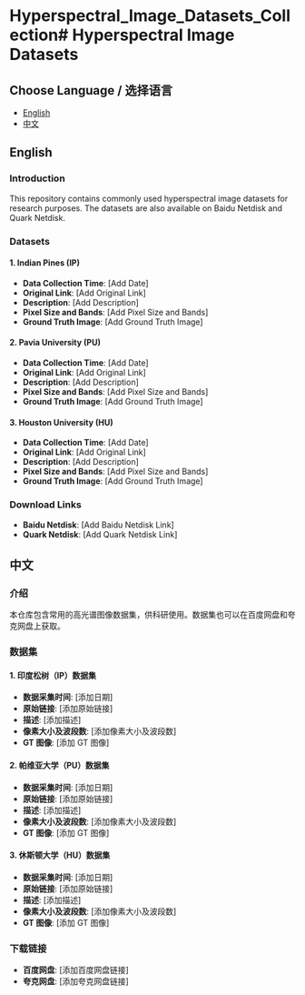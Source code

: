 # Hyperspectral_Image_Datasets_Collection# Hyperspectral Image Datasets

## Choose Language / 选择语言
- [English](#english)
- [中文](#中文)

## English
### Introduction
This repository contains commonly used hyperspectral image datasets for research purposes. The datasets are also available on Baidu Netdisk and Quark Netdisk.

### Datasets
#### 1. Indian Pines (IP)
- **Data Collection Time**: [Add Date]
- **Original Link**: [Add Original Link]
- **Description**: [Add Description]
- **Pixel Size and Bands**: [Add Pixel Size and Bands]
- **Ground Truth Image**: [Add Ground Truth Image]

#### 2. Pavia University (PU)
- **Data Collection Time**: [Add Date]
- **Original Link**: [Add Original Link]
- **Description**: [Add Description]
- **Pixel Size and Bands**: [Add Pixel Size and Bands]
- **Ground Truth Image**: [Add Ground Truth Image]

#### 3. Houston University (HU)
- **Data Collection Time**: [Add Date]
- **Original Link**: [Add Original Link]
- **Description**: [Add Description]
- **Pixel Size and Bands**: [Add Pixel Size and Bands]
- **Ground Truth Image**: [Add Ground Truth Image]

### Download Links
- **Baidu Netdisk**: [Add Baidu Netdisk Link]
- **Quark Netdisk**: [Add Quark Netdisk Link]

## 中文
### 介绍
本仓库包含常用的高光谱图像数据集，供科研使用。数据集也可以在百度网盘和夸克网盘上获取。

### 数据集
#### 1. 印度松树（IP）数据集
- **数据采集时间**: [添加日期]
- **原始链接**: [添加原始链接]
- **描述**: [添加描述]
- **像素大小及波段数**: [添加像素大小及波段数]
- **GT 图像**: [添加 GT 图像]

#### 2. 帕维亚大学（PU）数据集
- **数据采集时间**: [添加日期]
- **原始链接**: [添加原始链接]
- **描述**: [添加描述]
- **像素大小及波段数**: [添加像素大小及波段数]
- **GT 图像**: [添加 GT 图像]

#### 3. 休斯顿大学（HU）数据集
- **数据采集时间**: [添加日期]
- **原始链接**: [添加原始链接]
- **描述**: [添加描述]
- **像素大小及波段数**: [添加像素大小及波段数]
- **GT 图像**: [添加 GT 图像]

### 下载链接
- **百度网盘**: [添加百度网盘链接]
- **夸克网盘**: [添加夸克网盘链接]
